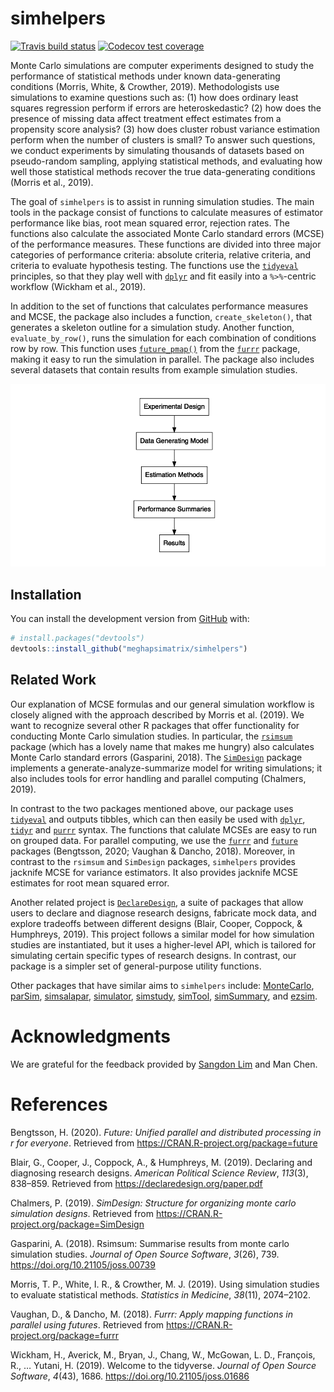 
<!-- README.md is generated from README.Rmd. Please edit that file -->

# simhelpers

<!-- badges: start -->

[![Travis build
status](https://travis-ci.org/meghapsimatrix/simhelpers.svg?branch=master)](https://travis-ci.org/meghapsimatrix/simhelpers)
[![Codecov test
coverage](https://codecov.io/gh/meghapsimatrix/simhelpers/branch/master/graph/badge.svg)](https://codecov.io/gh/meghapsimatrix/simhelpers?branch=master)
<!-- badges: end -->

Monte Carlo simulations are computer experiments designed to study the
performance of statistical methods under known data-generating
conditions (Morris, White, & Crowther, 2019). Methodologists use
simulations to examine questions such as: (1) how does ordinary least
squares regression perform if errors are heteroskedastic? (2) how does
the presence of missing data affect treatment effect estimates from a
propensity score analysis? (3) how does cluster robust variance
estimation perform when the number of clusters is small? To answer such
questions, we conduct experiments by simulating thousands of datasets
based on pseudo-random sampling, applying statistical methods, and
evaluating how well those statistical methods recover the true
data-generating conditions (Morris et al., 2019).

The goal of `simhelpers` is to assist in running simulation studies. The
main tools in the package consist of functions to calculate measures of
estimator performance like bias, root mean squared error, rejection
rates. The functions also calculate the associated Monte Carlo standard
errors (MCSE) of the performance measures. These functions are divided
into three major categories of performance criteria: absolute criteria,
relative criteria, and criteria to evaluate hypothesis testing. The
functions use the
[`tidyeval`](https://tidyeval.tidyverse.org/index.html) principles, so
that they play well with
[`dplyr`](https://dplyr.tidyverse.org/index.html) and fit easily into a
`%>%`-centric workflow (Wickham et al., 2019).

In addition to the set of functions that calculates performance measures
and MCSE, the package also includes a function, `create_skeleton()`,
that generates a skeleton outline for a simulation study. Another
function, `evaluate_by_row()`, runs the simulation for each combination
of conditions row by row. This function uses
[`future_pmap()`](https://davisvaughan.github.io/furrr/reference/future_map2.html)
from the [`furrr`](https://davisvaughan.github.io/furrr/) package,
making it easy to run the simulation in parallel. The package also
includes several datasets that contain results from example simulation
studies.

<img src="man/figures/workflow.png" />

## Installation

You can install the development version from
[GitHub](https://github.com/) with:

``` r
# install.packages("devtools")
devtools::install_github("meghapsimatrix/simhelpers")
```

## Related Work

Our explanation of MCSE formulas and our general simulation workflow is
closely aligned with the approach described by Morris et al. (2019). We
want to recognize several other R packages that offer functionality for
conducting Monte Carlo simulation studies. In particular, the
[`rsimsum`](https://cran.r-project.org/web/packages/rsimsum/index.html)
package (which has a lovely name that makes me hungry) also calculates
Monte Carlo standard errors (Gasparini, 2018). The
[`SimDesign`](https://cran.r-project.org/web/packages/SimDesign/index.html)
package implements a generate-analyze-summarize model for writing
simulations; it also includes tools for error handling and parallel
computing (Chalmers, 2019).

In contrast to the two packages mentioned above, our package uses
[`tidyeval`](https://tidyeval.tidyverse.org/index.html) and outputs
tibbles, which can then easily be used with
[`dplyr`](https://dplyr.tidyverse.org/index.html),
[`tidyr`](https://tidyr.tidyverse.org/) and
[`purrr`](https://purrr.tidyverse.org/) syntax. The functions that
calulate MCSEs are easy to run on grouped data. For parallel computing,
we use the [`furrr`](https://davisvaughan.github.io/furrr/) and
[`future`](https://rstudio.github.io/promises/articles/futures.html)
packages (Bengtsson, 2020; Vaughan & Dancho, 2018). Moreover, in
contrast to the `rsimsum` and `SimDesign` packages, `simhelpers`
provides jacknife MCSE for variance estimators. It also provides
jacknife MCSE estimates for root mean squared error.

Another related project is
[`DeclareDesign`](https://declaredesign.org/), a suite of packages that
allow users to declare and diagnose research designs, fabricate mock
data, and explore tradeoffs between different designs (Blair, Cooper,
Coppock, & Humphreys, 2019). This project follows a similar model for
how simulation studies are instantiated, but it uses a higher-level API,
which is tailored for simulating certain specific types of research
designs. In contrast, our package is a simpler set of general-purpose
utility functions.

Other packages that have similar aims to `simhelpers` include:
[MonteCarlo](https://cran.r-project.org/web/packages/MonteCarlo/index.html),
[parSim](https://cran.r-project.org/web/packages/parSim/index.html),
[simsalapar](https://cran.r-project.org/web/packages/simsalapar/index.html),
[simulator](https://cran.r-project.org/web/packages/simulator/index.html),
[simstudy](https://cran.r-project.org/web/packages/simstudy/index.html),
[simTool](https://cran.r-project.org/web/packages/simTool/index.html),
[simSummary](https://cran.r-project.org/web/packages/simSummary/index.html),
and [ezsim](https://cran.r-project.org/web/packages/ezsim/index.html).

# Acknowledgments

We are grateful for the feedback provided by [Sangdon
Lim](https://sdlim.com/) and Man Chen.

# References

<div id="refs" class="references">

<div id="ref-future">

Bengtsson, H. (2020). *Future: Unified parallel and distributed
processing in r for everyone*. Retrieved from
<https://CRAN.R-project.org/package=future>

</div>

<div id="ref-dd_2019">

Blair, G., Cooper, J., Coppock, A., & Humphreys, M. (2019). Declaring
and diagnosing research designs. *American Political Science Review*,
*113*(3), 838–859. Retrieved from <https://declaredesign.org/paper.pdf>

</div>

<div id="ref-SimDesign">

Chalmers, P. (2019). *SimDesign: Structure for organizing monte carlo
simulation designs*. Retrieved from
<https://CRAN.R-project.org/package=SimDesign>

</div>

<div id="ref-gasparini_2018">

Gasparini, A. (2018). Rsimsum: Summarise results from monte carlo
simulation studies. *Journal of Open Source Software*, *3*(26), 739.
<https://doi.org/10.21105/joss.00739>

</div>

<div id="ref-morris2019using">

Morris, T. P., White, I. R., & Crowther, M. J. (2019). Using simulation
studies to evaluate statistical methods. *Statistics in Medicine*,
*38*(11), 2074–2102.

</div>

<div id="ref-furrr">

Vaughan, D., & Dancho, M. (2018). *Furrr: Apply mapping functions in
parallel using futures*. Retrieved from
<https://CRAN.R-project.org/package=furrr>

</div>

<div id="ref-tidyverse">

Wickham, H., Averick, M., Bryan, J., Chang, W., McGowan, L. D.,
François, R., … Yutani, H. (2019). Welcome to the tidyverse. *Journal
of Open Source Software*, *4*(43), 1686.
<https://doi.org/10.21105/joss.01686>

</div>

</div>
